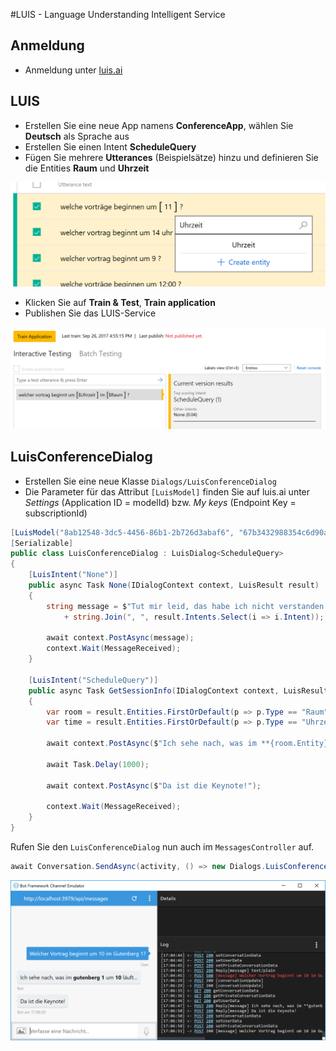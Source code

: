 #LUIS - Language Understanding Intelligent Service

## Anmeldung
* Anmeldung unter [luis.ai](https://www.luis.ai)

## LUIS
* Erstellen Sie eine neue App namens **ConferenceApp**, wählen Sie **Deutsch** als Sprache aus
* Erstellen Sie einen Intent **ScheduleQuery**
* Fügen Sie mehrere **Utterances** (Beispielsätze) hinzu und definieren Sie die Entities **Raum** und **Uhrzeit**

![Utterances](images/utterances.png)

* Klicken Sie auf **Train & Test**, **Train application**
* Publishen Sie das LUIS-Service

![Train and test](images/luis-train.png)

## LuisConferenceDialog
* Erstellen Sie eine neue Klasse ```Dialogs/LuisConferenceDialog```
* Die Parameter für das Attribut ```[LuisModel]``` finden Sie auf luis.ai unter *Settings* (Application ID = modelId) bzw. *My keys* (Endpoint Key = subscriptionId)

```cs
[LuisModel("8ab12548-3dc5-4456-86b1-2b726d3abaf6", "67b3432988354c6d90ab346d4554a104")]
[Serializable]
public class LuisConferenceDialog : LuisDialog<ScheduleQuery>
{
    [LuisIntent("None")]
    public async Task None(IDialogContext context, LuisResult result)
    {
        string message = $"Tut mir leid, das habe ich nicht verstanden: "
            + string.Join(", ", result.Intents.Select(i => i.Intent));

        await context.PostAsync(message);
        context.Wait(MessageReceived);
    }

    [LuisIntent("ScheduleQuery")]
    public async Task GetSessionInfo(IDialogContext context, LuisResult result)
    {
        var room = result.Entities.FirstOrDefault(p => p.Type == "Raum");
        var time = result.Entities.FirstOrDefault(p => p.Type == "Uhrzeit");

        await context.PostAsync($"Ich sehe nach, was im **{room.Entity}** um **{time.Entity}** läuft...");

        await Task.Delay(1000);

        await context.PostAsync($"Da ist die Keynote!");

        context.Wait(MessageReceived);
    }
}
```

Rufen Sie den ```LuisConferenceDialog``` nun auch im ```MessagesController``` auf.

```cs
await Conversation.SendAsync(activity, () => new Dialogs.LuisConferenceDialog());
```

![LUIS in Aktion](images/luis-emulator.png)

